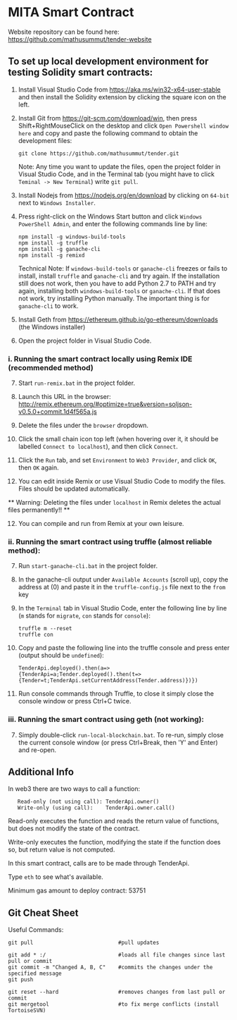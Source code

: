 # MITA Smart Contract

Website repository can be found here: https://github.com/mathusummut/tender-website

## To set up local development environment for testing Solidity smart contracts:

1. Install Visual Studio Code from https://aka.ms/win32-x64-user-stable and then install the Solidity extension by clicking the square icon on the left.

2. Install Git from https://git-scm.com/download/win, then press Shift+RightMouseClick on the desktop and click `Open Powershell window here` and copy and paste the following command to obtain the development files:

       git clone https://github.com/mathusummut/tender.git

	Note: Any time you want to update the files, open the project folder in Visual Studio Code, and in the Terminal tab (you might have to click `Teminal -> New Terminal`) write `git pull`.

3. Install Nodejs from https://nodejs.org/en/download by clicking on `64-bit` next to `Windows Installer`.

4. Press right-click on the Windows Start button and click `Windows PowerShell Admin`, and enter the following commands line by line:

       npm install -g windows-build-tools
       npm install -g truffle
       npm install -g ganache-cli
       npm install -g remixd

	Technical Note: If `windows-build-tools` or `ganache-cli` freezes or fails to install, install `truffle` and `ganache-cli` and try again. If the installation still does not work, then you have to add Python 2.7 to PATH and try again, installing both `windows-build-tools` or `ganache-cli`. If that does not work, try installing Python manually. The important thing is for `ganache-cli` to work.

5. Install Geth from https://ethereum.github.io/go-ethereum/downloads (the Windows installer)

6. Open the project folder in Visual Studio Code.

### i. Running the smart contract locally using Remix IDE (recommended method)

7. Start `run-remix.bat` in the project folder.

8. Launch this URL in the browser: http://remix.ethereum.org/#optimize=true&version=soljson-v0.5.0+commit.1d4f565a.js

9. Delete the files under the `browser` dropdown.

9. Click the small chain icon top left (when hovering over it, it should be labelled `Connect to localhost`), and then click `Connect`.

10. Click the `Run` tab, and set `Environment` to `Web3 Provider`, and click `OK`, then `OK` again.

11. You can edit inside Remix or use Visual Studio Code to modify the files. Files should be updated automatically.

** Warning: Deleting the files under `localhost` in Remix deletes the actual files permanently!! **

12. You can compile and run from Remix at your own leisure.

### ii. Running the smart contract using truffle (almost reliable method):

7. Run `start-ganache-cli.bat` in the project folder.

8. In the ganache-cli output under `Available Accounts` (scroll up), copy the address at (0) and paste it in the `truffle-config.js` file next to the `from` key

9. In the `Terminal` tab in Visual Studio Code, enter the following line by line (`m` stands for `migrate`, `con` stands for `console`):

       truffle m --reset
       truffle con

10. Copy and paste the following line into the truffle console and press enter (output should be `undefined`):

        TenderApi.deployed().then(a=>{TenderApi=a;Tender.deployed().then(t=>{Tender=t;TenderApi.setCurrentAddress(Tender.address)})})

11. Run console commands through Truffle, to close it simply close the console window or press Ctrl+C twice.

### iii. Running the smart contract using geth (not working):

7. Simply double-click `run-local-blockchain.bat`. To re-run, simply close the current console window (or press Ctrl+Break, then 'Y' and Enter) and re-open.

## Additional Info

In web3 there are two ways to call a function:

       Read-only (not using call): TenderApi.owner()
       Write-only (using call):    TenderApi.owner.call()

Read-only executes the function and reads the return value of functions, but does not modify the state of the contract.

Write-only executes the function, modifying the state if the function does so, but return value is not computed.

In this smart contract, calls are to be made through TenderApi.

Type `eth` to see what's available.

Minimum gas amount to deploy contract: 53751

## Git Cheat Sheet

Useful Commands:

    git pull                           #pull updates

    git add * :/                       #loads all file changes since last pull or commit
    git commit -m "Changed A, B, C"    #commits the changes under the specified message
    git push

    git reset --hard                   #removes changes from last pull or commit
    git mergetool                      #to fix merge conflicts (install TortoiseSVN)
